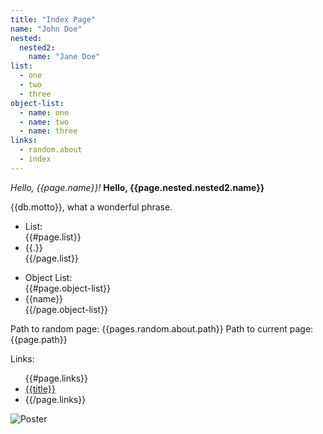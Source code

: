```yaml
---
title: "Index Page"
name: "John Doe"
nested:
  nested2:
    name: "Jane Doe"
list:
  - one
  - two
  - three
object-list:
  - name: one
  - name: two
  - name: three
links: 
  - random.about
  - index
---
```


*Hello, {{page.name}}!*
__Hello, {{page.nested.nested2.name}}__

{{db.motto}}, what a wonderful phrase.

<ul>
  <li>List:</li>
  {{#page.list}}
  <li>{{.}}</li>
  {{/page.list}}
</ul>

<ul>
  <li>Object List:</li>
  {{#page.object-list}}
  <li>{{name}}</li>
  {{/page.object-list}}
</ul>

Path to random page: {{pages.random.about.path}}
Path to current page: {{page.path}}

Links:

<ul>
{{#page.links}}
  <li><a href="{{path}}">{{title}}</a><li>
{{/page.links}}
</ul>

![Poster](assets/poster.{{prints.assets.poster_jpg}}.jpg)
